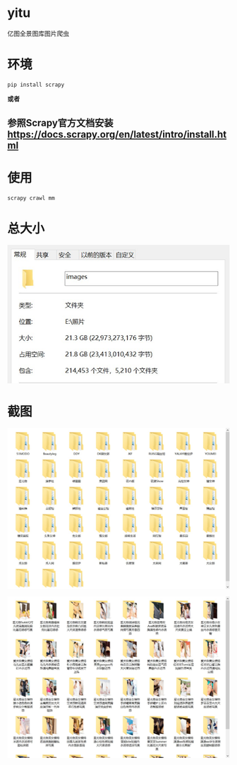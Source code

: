 # yitu
亿图全景图库图片爬虫

# 环境
```
pip install scrapy
```

**或者**

## 参照Scrapy官方文档安装 https://docs.scrapy.org/en/latest/intro/install.html

# 使用

```python
scrapy crawl mm
```

# 总大小
![image](https://github.com/xiangnan0811/yitu/blob/master/image/%E6%80%BB%E5%A4%A7%E5%B0%8F.jpg)

# 截图
![image](https://github.com/xiangnan0811/yitu/blob/master/image/1.jpg)

![image](https://github.com/xiangnan0811/yitu/blob/master/image/2.jpg)
